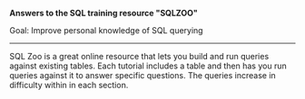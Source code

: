 **Answers to the SQL training resource "SQLZOO"**

Goal: Improve personal knowledge of SQL querying 
______________

SQL Zoo is a great online resource that lets you build and run queries against existing tables. Each tutorial includes a table and then has you run queries against it to answer specific questions. The queries increase in difficulty within in each section.